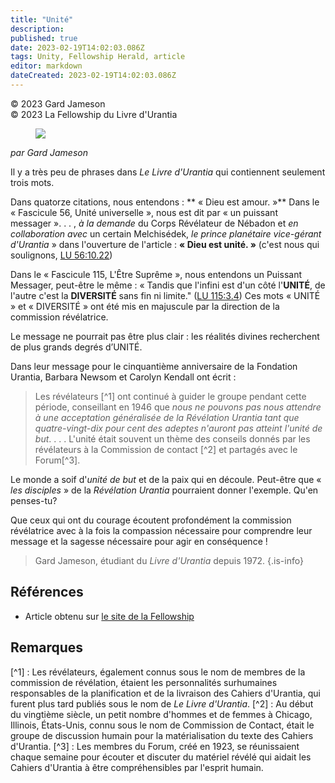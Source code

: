 ```yaml
---
title: "Unité"
description: 
published: true
date: 2023-02-19T14:02:03.086Z
tags: Unity, Fellowship Herald, article
editor: markdown
dateCreated: 2023-02-19T14:02:03.086Z
---
```


<p class="v-card v-sheet theme--light grey lighten-3 px-2">© 2023 Gard Jameson<br>© 2023 La Fellowship du Livre d'Urantia</p>

<figure id="Figure_1" class="image urantiapedia image-style-align-left">
<img src="/image/article/Gard_Jameson/36.jpg">
</figure>

_par Gard Jameson_

Il y a très peu de phrases dans _Le Livre d'Urantia_ qui contiennent seulement trois mots.

Dans quatorze citations, nous entendons : ** « Dieu est amour. »** Dans le « Fascicule 56, Unité universelle », nous est dit par « un puissant messager ». . . , _à la demande_ du Corps Révélateur de Nébadon et _en collaboration avec_ un certain Melchisédek, _le prince planétaire vice-gérant d'Urantia_ » dans l'ouverture de l'article : **« Dieu est unité. »** (c'est nous qui soulignons, <a id="a20_389"></a>[LU 56:10.22](/fr/The_Urantia_Book/56#p10_22))

Dans le « Fascicule 115, L'Être Suprême », nous entendons un Puissant Messager, peut-être le même : « Tandis que l'infini est d'un côté l'**UNITÉ**, de l'autre c'est la **DIVERSITÉ** sans fin ni limite." (<a id="a22_205"></a>[LU 115:3.4](/fr/The_Urantia_Book/115#p3_4)) Ces mots « UNITÉ » et « DIVERSITÉ » ont été mis en majuscule par la direction de la commission révélatrice.

Le message ne pourrait pas être plus clair : les réalités divines recherchent de plus grands degrés d’UNITÉ.

Dans leur message pour le cinquantième anniversaire de la Fondation Urantia, Barbara Newsom et Carolyn Kendall ont écrit :

> Les révélateurs [^1] ont continué à guider le groupe pendant cette période, conseillant en 1946 que _nous ne pouvons pas nous attendre à une acceptation généralisée de la Révélation Urantia tant que quatre-vingt-dix pour cent des adeptes n'auront pas atteint l'unité de but_. . . . L'unité était souvent un thème des conseils donnés par les révélateurs à la Commission de contact [^2] et partagés avec le Forum[^3].

Le monde a soif d'_unité de but_ et de la paix qui en découle. Peut-être que « _les disciples_ » de la _Révélation Urantia_ pourraient donner l'exemple. Qu'en penses-tu?

Que ceux qui ont du courage écoutent profondément la commission révélatrice avec à la fois la compassion nécessaire pour comprendre leur message et la sagesse nécessaire pour agir en conséquence !

> Gard Jameson, étudiant du _Livre d'Urantia_ depuis 1972.
{.is-info}

## Références

- Article obtenu sur [le site de la Fellowship](https://urantia-book.org/archive/newsletters/herald/)

## Remarques

[^1] : Les révélateurs, également connus sous le nom de membres de la commission de révélation, étaient les personnalités surhumaines responsables de la planification et de la livraison des Cahiers d'Urantia, qui furent plus tard publiés sous le nom de _Le Livre d'Urantia_.
[^2] : Au début du vingtième siècle, un petit nombre d'hommes et de femmes à Chicago, Illinois, États-Unis, connu sous le nom de Commission de Contact, était le groupe de discussion humain pour la matérialisation du texte des Cahiers d'Urantia.
[^3] : Les membres du Forum, créé en 1923, se réunissaient chaque semaine pour écouter et discuter du matériel révélé qui aidait les Cahiers d'Urantia à être compréhensibles par l'esprit humain.